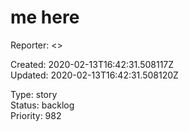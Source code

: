 # me here

Reporter:  <>  

Created: 2020-02-13T16:42:31.508117Z  
Updated: 2020-02-13T16:42:31.508120Z

Type: story  
Status: backlog  
Priority: 982
